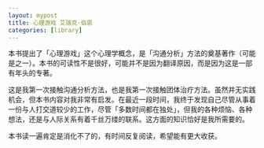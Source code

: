```yaml
---
layout: mypost
title: 心理游戏 艾瑞克·伯恩
categories: [library]
---
```


本书提出了「心理游戏」这个心理学概念，是「沟通分析」方法的奠基著作（可能是之一）。本书的可读性不是很好，可能并不是因为翻译原因，而是因为这是一部有年头的专著。

这是我第一次接触沟通分析方法，也是我第一次接触团体治疗方法。虽然并无实践机会，但本书内容对我非常有启发。在最近一段时间，我终于发现自己尽管从事着一份与人打交道较少的工作，尽管「多数时间都在独处」，但我的各种烦恼、各种想法，还是与人际关系有着千丝万缕的联系。这方面的知识恰好是我所需要的。

本书读一遍肯定是消化不了的，有时间反复阅读，希望能有更大收获。
